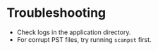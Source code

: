 # Troubleshooting

* Check logs in the application directory.
* For corrupt PST files, try running `scanpst` first.
